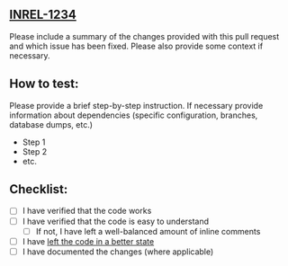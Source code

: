 ## [INREL-1234](Ticket-URL) 
Please include a summary of the changes provided with this pull request and which issue has been fixed. 
Please also provide some context if necessary.

## How to test:
Please provide a brief step-by-step instruction.
If necessary provide information about dependencies (specific configuration, branches, database dumps, etc.)

- Step 1
- Step 2
- etc.

## Checklist:

- [ ] I have verified that the code works
- [ ] I have verified that the code is easy to understand
  - [ ] If not, I have left a well-balanced amount of inline comments
- [ ] I have [left the code in a better state](http://programmer.97things.oreilly.com/wiki/index.php/The_Boy_Scout_Rule)
- [ ] I have documented the changes (where applicable)
